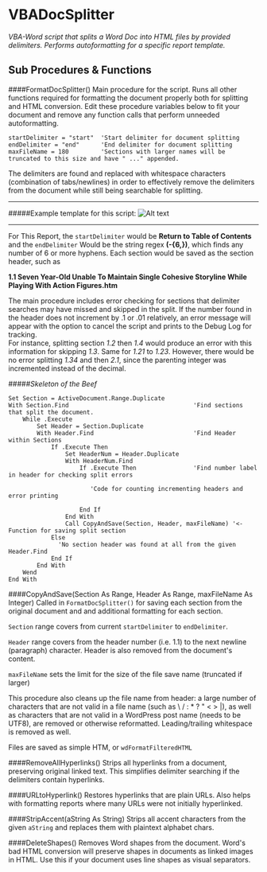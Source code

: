 # VBADocSplitter
*VBA-Word script that splits a Word Doc into HTML files by provided delimiters. Performs autoformatting for a specific report template.*


## Sub Procedures & Functions
####FormatDocSplitter()
Main procedure for the script. Runs all other functions required for formatting the document properly both for splitting and HTML conversion. Edit these procedure variables below to fit your document and remove any function calls that perform unneeded autoformatting.
``` VBA
startDelimiter = "start"  'Start delimiter for document splitting
endDelimiter = "end"      'End delimiter for document splitting
maxFileName = 180         'Sections with larger names will be truncated to this size and have " ..." appended.
```
The delimiters are found and replaced with whitespace characters (combination of tabs/newlines) in order to effectively remove the delimiters from the document while still being searchable for splitting.


-----
#####Example template for this script:
![Alt text](http://i.imgur.com/3EdFXog.png "Optional title")

-----
For This Report, the `startDelimiter` would be **Return to Table of Contents** 
and the `endDelimiter` Would be the string regex **(\-{6,})**, which finds any number of 6 or more hyphens. 
Each section would be saved as the section header, such as 

**1.1  Seven Year-Old Unable To Maintain Single Cohesive Storyline While Playing With Action Figures.htm**


The main procedure includes error checking for sections that delimiter searches may have missed and skipped in the split. If the number found in the header does not increment by .1 or .01 relatively, an error message will appear with the option to cancel the script and prints to the Debug Log for tracking.  
For instance, splitting section *1.2*  then *1.4* would produce an error with this information for skipping *1.3*. Same for *1.21* to *1.23*. However, there would be no error splitting *1.34* and then *2.1*, since the parenting integer was incremented instead of the decimal. 

#####*Skeleton of the Beef*
```VBA
Set Section = ActiveDocument.Range.Duplicate
With Section.Find                                   'Find sections that split the document.
    While .Execute
        Set Header = Section.Duplicate
        With Header.Find                            'Find Header within Sections
            If .Execute Then
                Set HeaderNum = Header.Duplicate
                With HeaderNum.Find
                    If .Execute Then                'Find number label in header for checking split errors
                       
                       'Code for counting incrementing headers and error printing
                       
                    End If
                End With
                Call CopyAndSave(Section, Header, maxFileName) '<- Function for saving split section
            Else
              'No section header was found at all from the given Header.Find
            End If
        End With
    Wend
End With
```


####CopyAndSave(Section As Range, Header As Range, maxFileName As Integer)
Called in `FormatDocSplitter()` for saving each section from the original document and and additional formatting for each section. 

`Section` range covers from current `startDelimiter` to `endDelimiter`. 

`Header` range covers from the header number (i.e. 1.1) to the next newline (paragraph) character. Header is also removed from the document's content. 

`maxFileName` sets the limit for the size of the file save name (truncated if larger) 

This procedure also cleans up the file name from header: a large number of characters that are not valid in a file name (such as \ / : * ? " < > |), as well as characters that are not valid in a WordPress post name (needs to be UTF8), are removed or otherwise reformatted. Leading/trailing whitespace is removed as well. 

Files are saved as simple HTM, or `wdFormatFilteredHTML`

####RemoveAllHyperlinks()
Strips all hyperlinks from a document, preserving original linked text. This simplifies delimiter searching if the delimiters contain hyperlinks. 

####URLtoHyperlink()
Restores hyperlinks that are plain URLs. Also helps with formatting reports where many URLs were not initially hyperlinked. 

####StripAccent(aString As String)
Strips all accent characters from the given `aString` and replaces them with plaintext alphabet chars. 

####DeleteShapes()
Removes Word shapes from the document. Word's bad HTML conversion will preserve shapes in documents as linked images in HTML. Use this if your document uses line shapes as visual separators. 
